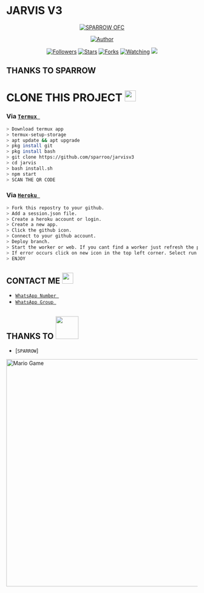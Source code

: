 # JARVIS V3
<p align="center">
<a href="#"><img title="SPARROW OFC" src="https://img.shields.io/badge/SPARROW-green?colorA=%23ff0000&colorB=%23017e40&style=for-the-badge"></a>
</p>
<p align="center">
<a href="https://github.com/Sparrow"><img title="Author" src="https://img.shields.io/badge/AUTHOR-AKSHAY-orange.svg?style=for-the-badge&logo=github"></a>
</p>
<p align="center">
<a href="https://github.com/sparroo/jarvis/followers"><img title="Followers" src="https://img.shields.io/github/followers/sparroo?color=blue&style=flat-square"></a>
<a href="https://github.com/sparroo/jarvis/stargazers/"><img title="Stars" src="https://img.shields.io/github/stars/sparroo/jarvisv3?color=red&style=flat-square"></a>
<a href="https://github.com/sparroo/jarvis/network/members"><img title="Forks" src="https://img.shields.io/github/forks/sparroo/jarvisv3?color=red&style=flat-square"></a>
<a href="https://github.com/sparroo/jarvis/watchers"><img title="Watching" src="https://img.shields.io/github/watchers/sparroo/jarvisv3?label=Watchers&color=blue&style=flat-square"></a>
<a href="https://hits.seeyoufarm.com"><img src="https://hits.seeyoufarm.com/api/count/incr/badge.svg?url=https://github.com/sparroo/jarvisv3&count_bg=%2379C83D&title_bg=%23555555&icon=probot.svg&icon_color=%2300FF6D&title=hits&edge_flat=false"/></a>
</p>
</details>

## THANKS TO SPARROW

# CLONE THIS PROJECT  <img src="https://github.com/TheDudeThatCode/TheDudeThatCode/blob/master/Assets/hmm.gif" width="29px">

### Via [`Termux `](https://f-droid.org/packages/com.termux/)
```bash
> Download termux app
> termux-setup-storage
> apt update && apt upgrade
> pkg install git
> pkg install bash
> git clone https://github.com/sparroo/jarvisv3
> cd jarvis
> bash install.sh
> npm start
> SCAN THE QR CODE
```

### Via [`Heroku `](https://www.heroku.com)
```bash
> Fork this repostry to your github.
> Add a session.json file.
> Create a heroku account or login.
> Create a new app.
> Click the github icon.
> Connect to your github account.
> Deploy branch.
> Start the worker or web. If you cant find a worker just refresh the page.
> If error occurs click on new icon in the top left corner. Select run console and type node index.
> ENJOY
```


## CONTACT ME <img src="https://github.com/TheDudeThatCode/TheDudeThatCode/blob/master/Assets/powerup.gif" width="29px">

* [`WhatsApp Number `](https://wa.me/+919947291867)
* [`WhatsApp Group `](https://chat.whatsapp.com/GGWFogD7JtD2BZZREqHmYd)
## THANKS TO <img src="https://github.com/TheDudeThatCode/TheDudeThatCode/blob/master/Assets/Handshake.gif" width="60px">

* [`SPARROW`]
<img src="https://github.com/TheDudeThatCode/TheDudeThatCode/blob/master/Assets/Mario_Gameplay.gif" alt="Mario Game" width="600" />

